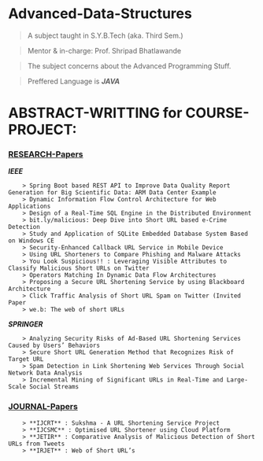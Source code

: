 # Advanced-Data-Structures

> A subject taught in S.Y.B.Tech (aka. Third Sem.)

> Mentor & in-charge: Prof. Shripad Bhatlawande

> The subject concerns about the Advanced Programming Stuff.

> Preffered Language is ***JAVA***

# ABSTRACT-WRITTING for COURSE-PROJECT: 

### [RESEARCH-Papers](https://github.com/SahilisSamael/Advanced-Data-Structures/blob/main/AbstractResearchPaper.md)
***IEEE***

        > Spring Boot based REST API to Improve Data Quality Report Generation for Big Scientific Data: ARM Data Center Example
        > Dynamic Information Flow Control Architecture for Web Applications
        > Design of a Real-Time SQL Engine in the Distributed Environment
        > bit.ly/malicious: Deep Dive into Short URL based e-Crime Detection
        > Study and Application of SQLite Embedded Database System Based on Windows CE
        > Security-Enhanced Callback URL Service in Mobile Device
        > Using URL Shorteners to Compare Phishing and Malware Attacks
        > You Look Suspicious!! : Leveraging Visible Attributes to Classify Malicious Short URLs on Twitter
        > Operators Matching In Dynamic Data Flow Architectures
        > Proposing a Secure URL Shortening Service by using Blackboard Architecture
        > Click Traffic Analysis of Short URL Spam on Twitter (Invited Paper
        > we.b: The web of short URLs
        
***SPRINGER***      

        > Analyzing Security Risks of Ad-Based URL Shortening Services Caused by Users’ Behaviors
        > Secure Short URL Generation Method that Recognizes Risk of Target URL
        > Spam Detection in Link Shortening Web Services Through Social Network Data Analysis
        > Incremental Mining of Significant URLs in Real-Time and Large-Scale Social Streams

### [JOURNAL-Papers](https://github.com/SahilisSamael/Advanced-Data-Structures/blob/main/AbstractResearchPaper.md)
        > **IJCRT** : Sukshma - A URL Shortening Service Project
        > **IJCSMC** : Optimised URL Shortener using Cloud Platform
        > **JETIR** : Comparative Analysis of Malicious Detection of Short URLs from Tweets
        > **IRJET** : Web of Short URL’s
